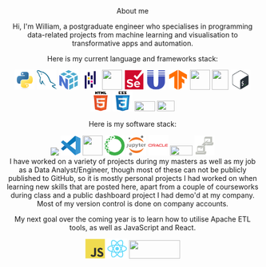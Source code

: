 <header>
  <div>
    About me
  <div>
<header/> 

Hi, I'm William, a postgraduate engineer who specialises in programming data-related projects from machine learning and visualisation to transformative apps and automation. 

Here is my current language and frameworks stack:

<div>
  <img src="https://github.com/devicons/devicon/blob/master/icons/python/python-original.svg"width="40" height="40">
  <img src="https://github.com/devicons/devicon/blob/master/icons/mysql/mysql-original.svg"width="40" height="40">
  <img src="https://github.com/devicons/devicon/blob/master/icons/numpy/numpy-original.svg"width="40" height="40">
  <img src="https://github.com/devicons/devicon/blob/master/icons/pandas/pandas-original.svg"width="40" height="40">
  <img src="https://seaborn.pydata.org/_images/logo-mark-lightbg.svg"width="40" height="40">
  <img src="https://github.com/devicons/devicon/blob/master/icons/selenium/selenium-original.svg"width="40" height="40">
  <img src="https://github.com/devicons/devicon/blob/master/icons/unix/unix-original.svg"width="40" height="40">
  <img src="https://github.com/devicons/devicon/blob/master/icons/tensorflow/tensorflow-original.svg"width="40" height="40">
  <img src="https://upload.wikimedia.org/wikipedia/commons/thumb/a/ae/Keras_logo.svg/1024px-Keras_logo.svg.png?20200317115153"width="40" height="40">
  <img src="https://upload.wikimedia.org/wikipedia/commons/thumb/1/10/PyTorch_logo_icon.svg/1200px-PyTorch_logo_icon.svg.png"width="33.3" height="40>
  <img src="https://github.com/devicons/devicon/blob/master/icons/git/git-original.svg"width="40" height="40">
  <img src="https://github.com/devicons/devicon/blob/master/icons/bash/bash-original.svg"width="40" height="40">
  <img src="https://github.com/devicons/devicon/blob/master/icons/html5/html5-original-wordmark.svg"width="40" height="40">
  <img src="https://github.com/devicons/devicon/blob/master/icons/css3/css3-original-wordmark.svg"width="40" height="40">
  <img src="https://upload.wikimedia.org/wikipedia/commons/thumb/0/05/Scikit_learn_logo_small.svg/520px-Scikit_learn_logo_small.svg.png?20180808062052" width="41" height="20" valign="center">                                                                                                                     
  <img src="https://upload.wikimedia.org/wikipedia/commons/thumb/9/93/Amazon_Web_Services_Logo.svg/1024px-Amazon_Web_Services_Logo.svg.png?20170912170050)"width="35" height="21" valign="center">                                                                                                                      
<div>
  
  
 Here is my software stack:
<div>  
 <img src="https://upload.wikimedia.org/wikipedia/commons/thumb/1/1d/PyCharm_Icon.svg/1024px-PyCharm_Icon.svg.png?20200803065702"width="40 height="40">
 <img src="https://github.com/devicons/devicon/blob/master/icons/vscode/vscode-original.svg"width="40" height="40">
 <img src="https://cdn.worldvectorlogo.com/logos/tableau-software.svg"width="40" height="40">
 <img src="https://github.com/devicons/devicon/blob/master/icons/anaconda/anaconda-original.svg"width="40" height="40""width="40" height="40">
 <img src="https://github.com/devicons/devicon/blob/master/icons/jupyter/jupyter-original-wordmark.svg"width="40" height="40">
 <img src="https://github.com/devicons/devicon/blob/master/icons/oracle/oracle-original.svg"width="40" height="41">
 <img src="https://www.freelogovectors.net/wp-content/uploads/2019/07/stata-logo.jpg" width="45" height="20" valign="center">
 <img src="https://github.com/devicons/devicon/blob/master/icons/putty/putty-plain.svg"width="40" height="40">                                                                                                                            
<div>             
          
<div> <div>                                                                                                            
I have worked on a variety of projects during my masters as well as my job as a Data Analyst/Engineer, though most of these can not be publicly published to GitHub, so it is mostly personal projects I had worked on when learning new skills that are posted here, apart from a couple of courseworks during class and a public dashboard project I had demo'd at my company. Most of my version control is done on company accounts.


My next goal over the coming year is to learn how to utilise Apache ETL tools, as well as JavaScript and React.
<div>                                                                                                          
 <img src="https://github.com/devicons/devicon/blob/master/icons/javascript/javascript-original.svg"width="40" height="40">
 <img src="https://github.com/devicons/devicon/blob/master/icons/react/react-original.svg" width="40" height="40">  
 <img src="https://upload.wikimedia.org/wikipedia/commons/thumb/d/de/AirflowLogo.png/1600px-AirflowLogo.png?20191014185111" width="102" height="37">
<div>
                                                                                                             
                                                                                                             
                                                                                                            
